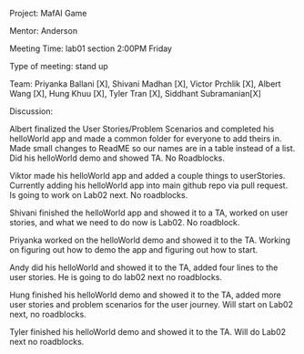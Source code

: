 Project: MafAI Game

Mentor: Anderson

Meeting Time: lab01 section 2:00PM Friday

Type of meeting: stand up

Team: Priyanka Ballani [X], Shivani Madhan [X], Victor Prchlik [X], Albert Wang [X], Hung Khuu [X], Tyler Tran [X], Siddhant Subramanian[X]

Discussion:

Albert finalized the User Stories/Problem Scenarios and completed his helloWorld app and made a common folder for everyone to add theirs in. Made small changes to ReadME so our names are in a table instead of a list. Did his helloWorld demo and showed TA. No Roadblocks.

Viktor made his helloWorld app and added a couple things to userStories. Currently adding his helloWorld app into main github repo via pull request. Is going to work on Lab02 next. No roadblocks.

Shivani finished the helloWorld app and showed it to a TA, worked on user stories, and what we need to do now is Lab02. No roadblock.

Priyanka worked on the helloWorld demo and showed it to the TA. Working on figuring out how to demo the app and figuring out how to start.

Andy did his helloWorld and showed it to the TA, added four lines to the user stories. He is going to do lab02 next no roadblocks.

Hung finished his helloWorld demo and showed it to the TA, added more user stories and problem scenarios for the user journey. Will start on Lab02 next, no roadblocks.

Tyler finished his helloWorld demo and showed it to the TA. Will do Lab02 next no roadblocks.